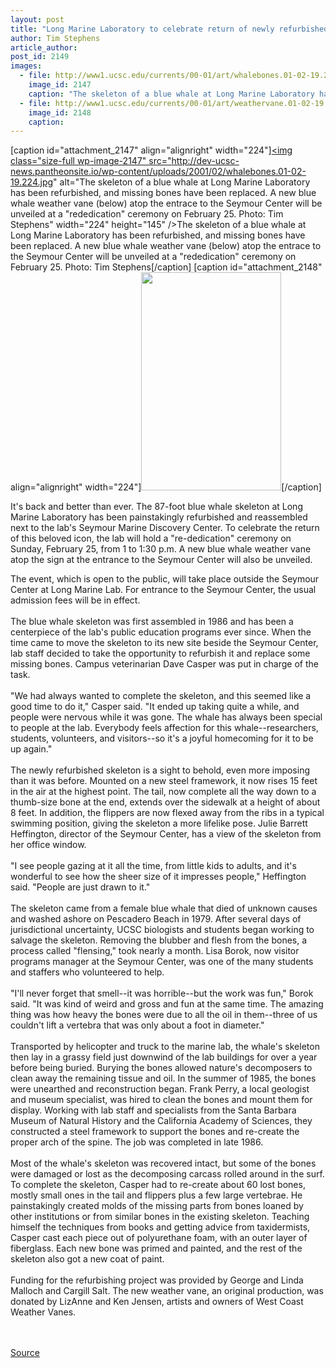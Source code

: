 ```yaml
---
layout: post
title: "Long Marine Laboratory to celebrate return of newly refurbished blue whale skeleton"
author: Tim Stephens
article_author: 
post_id: 2149
images:
  - file: http://www1.ucsc.edu/currents/00-01/art/whalebones.01-02-19.224.jpg
    image_id: 2147
    caption: "The skeleton of a blue whale at Long Marine Laboratory has been refurbished, and missing bones have been replaced. A new blue whale weather vane (below) atop the entrace to the Seymour Center will be unveiled at a 'rededication' ceremony on February 25. Photo: Tim Stephens"
  - file: http://www1.ucsc.edu/currents/00-01/art/weathervane.01-02-19.224.jpg
    image_id: 2148
    caption: 
---
```


[caption id="attachment_2147" align="alignright" width="224"]<a href="http://dev-ucsc-news.pantheonsite.io/wp-content/uploads/2001/02/whalebones.01-02-19.224.jpg"><img class="size-full wp-image-2147" src="http://dev-ucsc-news.pantheonsite.io/wp-content/uploads/2001/02/whalebones.01-02-19.224.jpg" alt="The skeleton of a blue whale at Long Marine Laboratory has been refurbished, and missing bones have been replaced. A new blue whale weather vane (below) atop the entrace to the Seymour Center will be unveiled at a "rededication" ceremony on February 25. Photo: Tim Stephens" width="224" height="145" /></a>The skeleton of a blue whale at Long Marine Laboratory has been refurbished, and missing bones have been replaced. A new blue whale weather vane (below) atop the entrace to the Seymour Center will be unveiled at a "rededication" ceremony on February 25. Photo: Tim Stephens[/caption]
[caption id="attachment_2148" align="alignright" width="224"]<a href="http://dev-ucsc-news.pantheonsite.io/wp-content/uploads/2001/02/weathervane.01-02-19.224.jpg"><img class="size-full wp-image-2148" src="http://dev-ucsc-news.pantheonsite.io/wp-content/uploads/2001/02/weathervane.01-02-19.224.jpg" alt="" width="224" height="349" /></a>[/caption]
<p>
  It's back and better than ever. The 87-foot blue whale skeleton at Long Marine Laboratory has been painstakingly refurbished and reassembled next to the lab's Seymour Marine Discovery Center. To celebrate the return of this beloved icon, the lab will hold a "re-dedication" ceremony on Sunday, February 25, from 1 to 1:30 p.m. A new blue whale weather vane atop the sign at the entrance to the Seymour Center will also be unveiled.
</p>The event, which is open to the public, will take place outside the Seymour Center at Long Marine Lab. For entrance to the Seymour Center, the usual admission fees will be in effect.<br>
<br>
The blue whale skeleton was first assembled in 1986 and has been a centerpiece of the lab's public education programs ever since. When the time came to move the skeleton to its new site beside the Seymour Center, lab staff decided to take the opportunity to refurbish it and replace some missing bones. Campus veterinarian Dave Casper was put in charge of the task.<br>
<br>
"We had always wanted to complete the skeleton, and this seemed like a good time to do it," Casper said. "It ended up taking quite a while, and people were nervous while it was gone. The whale has always been special to people at the lab. Everybody feels affection for this whale--researchers, students, volunteers, and visitors--so it's a joyful homecoming for it to be up again."<br>
<br>
The newly refurbished skeleton is a sight to behold, even more imposing than it was before. Mounted on a new steel framework, it now rises 15 feet in the air at the highest point. The tail, now complete all the way down to a thumb-size bone at the end, extends over the sidewalk at a height of about 8 feet. In addition, the flippers are now flexed away from the ribs in a typical swimming position, giving the skeleton a more lifelike pose. Julie Barrett Heffington, director of the Seymour Center, has a view of the skeleton from her office window.<br>
<br>
"I see people gazing at it all the time, from little kids to adults, and it's wonderful to see how the sheer size of it impresses people," Heffington said. "People are just drawn to it."<br>
<br>
The skeleton came from a female blue whale that died of unknown causes and washed ashore on Pescadero Beach in 1979. After several days of jurisdictional uncertainty, UCSC biologists and students began working to salvage the skeleton. Removing the blubber and flesh from the bones, a process called "flensing," took nearly a month. Lisa Borok, now visitor programs manager at the Seymour Center, was one of the many students and staffers who volunteered to help.<br>
<br>
"I'll never forget that smell--it was horrible--but the work was fun," Borok said. "It was kind of weird and gross and fun at the same time. The amazing thing was how heavy the bones were due to all the oil in them--three of us couldn't lift a vertebra that was only about a foot in diameter."<br>
<br>
Transported by helicopter and truck to the marine lab, the whale's skeleton then lay in a grassy field just downwind of the lab buildings for over a year before being buried. Burying the bones allowed nature's decomposers to clean away the remaining tissue and oil. In the summer of 1985, the bones were unearthed and reconstruction began. Frank Perry, a local geologist and museum specialist, was hired to clean the bones and mount them for display. Working with lab staff and specialists from the Santa Barbara Museum of Natural History and the California Academy of Sciences, they constructed a steel framework to support the bones and re-create the proper arch of the spine. The job was completed in late 1986.<br>
<br>
Most of the whale's skeleton was recovered intact, but some of the bones were damaged or lost as the decomposing carcass rolled around in the surf. To complete the skeleton, Casper had to re-create about 60 lost bones, mostly small ones in the tail and flippers plus a few large vertebrae. He painstakingly created molds of the missing parts from bones loaned by other institutions or from similar bones in the existing skeleton. Teaching himself the techniques from books and getting advice from taxidermists, Casper cast each piece out of polyurethane foam, with an outer layer of fiberglass. Each new bone was primed and painted, and the rest of the skeleton also got a new coat of paint.<br>
<br>
Funding for the refurbishing project was provided by George and Linda Malloch and Cargill Salt. The new weather vane, an original production, was donated by LizAnne and Ken Jensen, artists and owners of West Coast Weather Vanes.<br>
<br>
<br>
<p><a href="http://www1.ucsc.edu/currents/00-01/02-19/whale.html" title="Permalink to whale">Source</a></p>
